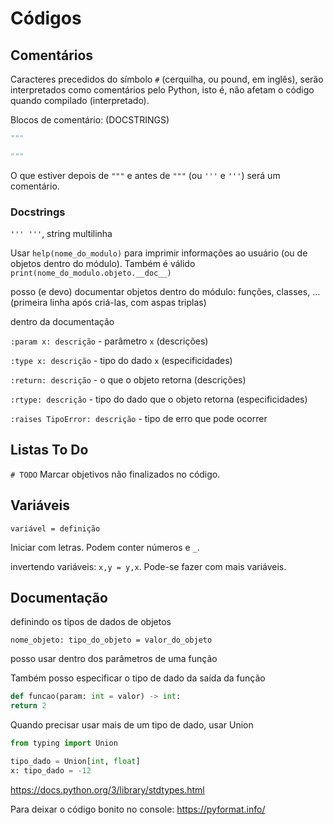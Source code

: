 # Códigos
	
## Comentários
	
Caracteres precedidos do símbolo `#` (cerquilha, ou pound, em inglês), serão interpretados como comentários pelo Python, isto é, não afetam o código quando compilado (interpretado).

Blocos de comentário: (DOCSTRINGS)
```python
"""

"""
```
O que estiver depois de `"""` e antes de `"""` (ou `'''` e `'''`) será um comentário.

### Docstrings
`''' '''`, string multilinha

Usar `help(nome_do_modulo)` para imprimir informações ao usuário (ou de objetos dentro do módulo).
Também é válido `print(nome_do_modulo.objeto.__doc__)`

posso (e devo) documentar objetos dentro do módulo: funções, classes, ... (primeira linha após criá-las, com aspas triplas)

dentro da documentação

`:param x: descrição` - parâmetro `x` (descrições)

`:type x: descrição` - tipo do dado `x` (especificidades)

`:return: descrição` - o que o objeto retorna (descrições)

`:rtype: descrição` - tipo do dado que o objeto retorna (especificidades)

`:raises TipoError: descrição` - tipo de erro que pode ocorrer
	
## Listas To Do
	
`# TODO`
Marcar objetivos não finalizados no código. 
	
## Variáveis
	
`variável = definição`

Iniciar com letras. Podem conter números e `_`.

invertendo variáveis: `x,y = y,x`. Pode-se fazer com mais variáveis.
	
## Documentação
	
definindo os tipos de dados de objetos

`nome_objeto: tipo_do_objeto = valor_do_objeto`

posso usar dentro dos parâmetros de uma função

Também posso especificar o tipo de dado da saída da função
```python
def funcao(param: int = valor) -> int:
return 2
```
Quando precisar usar mais de um tipo de dado, usar Union
```python
from typing import Union

tipo_dado = Union[int, float]
x: tipo_dado = -12
```

https://docs.python.org/3/library/stdtypes.html

Para deixar o código bonito no console: https://pyformat.info/